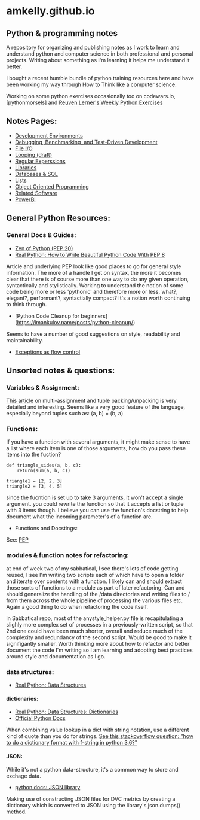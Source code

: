 # amkelly.github.io
## Python & programming notes

A repository for organizing and publishing notes as I work to learn and understand python and computer science in both professional and personal projects. Writing about something as I'm learning it helps me understand it better.

I bought a recent humble bundle of python training resources here and have been working my way through How to Think like a computer science.

Working on some python exercises occasionally too on codewars.io, [pythonmorsels] and [Reuven Lerner's Weekly Python Exercises](https://lerner.co.il)

## Notes Pages:

* [Development Environments](./dev-environs)
* [Debugging, Benchmarking, and Test-Driven Development](./debug)
* [File I/O](./fileio)
* [Looping (draft)](./looping)
* [Regular Experssions](./regex) 
* [Libraries](./libraries)
* [Databases & SQL](./sql)
* [Lists](./lists)
* [Object Oriented Programming](./oop)
* [Related Software](./related)
* [PowerBI](./powerbi)

## General Python Resources:

### General Docs & Guides:

* [Zen of Python (PEP 20)](https://www.python.org/dev/peps/pep-0020/)
* [Real Python: How to Write Beautiful Python Code With PEP 8](https://realpython.com/python-pep8/)

Article and underlying PEP look like good places to go for general style information. The more of a handle I get on syntax, the more it becomes clear that there is of course more than one way to do any given operation, syntactically and stylistically. Working to understand the notion of some code being more or less 'pythonic' and therefore more or less, what?, elegant?, performant?, syntactially compact? It's a notion worth continuing to think through.

* [Python Code Cleanup for beginners] (https://imankulov.name/posts/python-cleanup/)

Seems to have a number of good suggestions on style, readability and maintainability. 

* [Exceptions as flow control](https://blog.cerebralab.com/Exceptions_as_control_flow)

## Unsorted notes & questions:

### Variables & Assignment:

[This article](https://treyhunner.com/2018/03/tuple-unpacking-improves-python-code-readability/) on multi-assignment and tuple packing/unpacking is very detailed and interesting. Seems like a very good feature of the language, especially beyond tuples such as:
    (a, b) = (b, a)

### Functions:
If you have a function with several arguments, it might make sense to have a list where each item is one of those arguments, how do you pass these items into the fuction?

```
def triangle_sides(a, b, c):
    return(sum(a, b, c))

triangle1 = [2, 2, 3]
triangle2 = [3, 4, 5]

```
since the fucntion is set up to take 3 arguments, it won't accept a single argument.
you could rewrite the function so that it accepts a list or tuple with 3 items though. I believe you can use the function's docstring to help document what the incoming parameter's of a function are.

* Functions and Docstings:

See: [PEP ](https://www.python.org/dev/peps/pep-0257/)

### modules & function notes for refactoring:

at end of week two of my sabbatical, I see there's lots of code getting reused, I see I'm writing two scripts each of which have to open a folder and iterate over contents with a function. I likely can and should extract those sorts of functions to a module as part of later refactoring. Can and should generalize the handling of the /data directories and writing files to / from them across the whole pipeline of processing the various files etc. Again a good thing to do when refactoring the code itself. 

in Sabbatical repo, most of the anystyle_helper.py file is recapitulating a slighly more complex set of processes in a previously-written script, so that 2nd one could have been much shorter, overall and reduce much of the complexity and redundancy of the second script. Would be good to make it signifigantly smaller. Worth thinking more about how to refactor and better document the code I'm writing so I am learning and adopting best practices around style and documentation as I go.

### data structures:

* [Real Python: Data Structures](https://realpython.com/python-data-structures/)

#### dictionaries: 

* [Real Python: Data Structures: Dictionaries](https://realpython.com/python-data-structures/#dictionaries-maps-and-hash-tables)
* [Official Python Docs](https://docs.python.org/3.8/tutorial/datastructures.html#dictionaries)

When combining value lookup in a dict with string notation, use a different kind of quote than you do for strings.
[See this stackoverflow question: "how to do a dictionary format with f-string in python 3.6?"](https://stackoverflow.com/questions/43488137/how-to-do-a-dictionary-format-with-f-string-in-python-3-6)


#### JSON:

While it's not a python data-structure, it's a common way to store and exchage data.

* [python docs: JSON library](https://docs.python.org/3/library/json.html)

Making use of constructing JSON files for DVC metrics by creating a dictionary which is converted to JSON using the library's json.dumps() method.